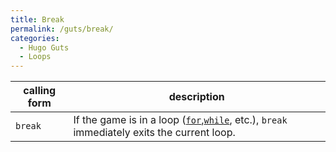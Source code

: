 ```yaml
---
title: Break
permalink: /guts/break/
categories: 
  - Hugo Guts
  - Loops
---
```


| calling form | description                                                                                                                       |
|--------------|-----------------------------------------------------------------------------------------------------------------------------------|
| `break`      | If the game is in a loop ([`for`](for),[`while`](while), etc.), `break` immediately exits the current loop. |
